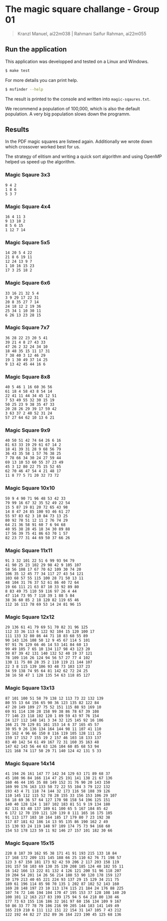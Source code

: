 # The magic square challange - Group 01


> Kranzl Manuel, ai22m038 | Rahmani Saifur Rahman, ai22m055

## Run the application
This application was developped and tested on a Linux and Windows.

```sh
$ make test
```

For more details you can print help.

```sh
$ msfinder --help
```

The result is printed to the console and written into `magic-sqaures.txt`.

We recommend a population of 100,000, which is also the default population. A very big population slows down the programm.

## Results 
In the PDF magic squares are listeed again. Additionally we wrote down which crossover worked best for us.

The strategy of elitism and writing a quick sort algorithm and using OpenMP helped us speed up the algorithm. 

### Magic Sqaure 3x3
```
9 4 2 
1 8 6 
5 3 7 
```

### Magic Square 4x4
```
16 4 11 3 
9 13 10 2 
8 5 6 15 
1 12 7 14 
```

### Magic Square 5x5
```
14 20 5 4 22 
21 8 6 19 11 
12 24 13 9 7 
1 10 16 15 23 
17 3 25 18 2 
```
### Magic Square 6x6
```
33 16 21 32 5 4 
3 9 29 17 22 31 
20 8 35 27 7 14 
24 18 12 2 19 36 
25 34 1 10 30 11 
6 26 13 23 28 15 
```

### Magic Square 7x7
```
36 28 22 23 20 5 41
39 21 4 8 27 43 33
47 26 2 32 24 34 10
18 48 35 15 11 17 31
7 38 40 3 12 46 29
19 1 30 49 37 14 25
9 13 42 45 44 16 6
```

### Magic Square 8x8
```
40 5 46 1 16 60 36 56 
61 18 4 58 43 8 54 14 
22 41 11 44 34 45 12 51 
7 53 49 55 32 30 15 19 
50 25 23 9 38 35 47 33 
20 28 26 29 39 17 59 42 
3 63 37 2 48 52 31 24 
57 27 64 62 10 13 6 21 
```

### Magic Square 9x9
```
40 50 51 42 74 64 26 6 16 
81 63 33 19 29 61 67 14 2 
18 41 39 31 28 9 68 56 79 
36 43 35 58 1 57 76 38 25 
7 78 66 34 30 24 27 59 44 
69 13 10 53 60 55 37 23 49 
45 3 12 80 22 75 15 52 65 
62 70 46 47 54 4 21 48 17 
11 8 77 5 71 20 32 73 72 
```

### Magic Square 10x10
```
59 9 4 90 71 96 48 53 42 33 
79 99 16 67 32 35 52 49 22 54 
15 5 87 19 81 20 72 65 43 98 
14 8 47 24 85 100 93 46 61 27 
55 97 83 62 3 10 84 73 13 25 
80 92 78 51 12 11 2 76 74 29 
64 21 36 58 91 60 7 6 94 68 
40 95 38 28 45 18 34 30 89 88 
17 56 39 75 41 86 63 70 1 57 
82 23 77 31 44 69 50 37 66 26 
```

### Magic Square 11x11
```
91 3 32 101 22 51 6 99 93 94 79 
41 90 25 23 102 29 98 42 9 105 107 
58 56 108 17 67 70 62 109 30 74 20 
106 35 12 45 77 34 117 27 43 54 121 
103 68 57 55 115 100 28 71 50 13 11 
48 104 31 76 37 52 61 86 40 72 64 
19 66 111 21 63 87 10 33 92 89 80 
8 83 49 75 110 59 116 97 26 4 44 
47 114 73 95 7 118 39 1 88 5 84 
38 36 60 85 2 18 120 82 119 65 46 
112 16 113 78 69 53 14 24 81 96 15 
```

### Magic Square 12x12
```
29 136 61 41 79 69 51 70 82 31 96 125 
112 33 36 113 6 122 92 104 15 120 100 17 
111 133 32 80 86 44 71 18 83 68 55 89 
90 143 126 108 50 12 9 45 67 114 5 101 
97 91 76 129 66 46 14 53 141 84 60 13 
99 49 105 7 65 10 134 117 98 43 123 20 
30 87 39 42 131 140 132 52 40 19 37 121 
78 109 116 26 124 94 56 57 27 77 4 102 
130 11 75 88 28 35 2 110 119 21 144 107 
22 3 8 115 139 106 93 48 73 103 137 23 
34 59 138 74 95 64 81 142 62 72 24 25 
38 16 58 47 1 128 135 54 63 118 85 127 
```

### Magic Square 13x13
```
87 101 100 51 58 79 138 12 113 73 22 132 139 
80 55 13 64 156 65 90 36 123 135 82 122 84 
47 20 149 109 27 75 52 151 115 88 93 169 10 
69 91 114 130 28 158 99 38 86 78 67 39 108 
77 146 23 118 102 120 1 89 59 43 97 76 154 
24 127 112 148 141 3 34 32 125 145 92 16 106 
166 21 70 129 81 161 153 14 6 37 165 45 57 
30 95 9 26 136 134 164 144 98 11 107 41 110 
15 162 4 96 66 150 8 116 119 105 128 111 25 
159 17 152 7 155 19 2 157 46 103 18 133 137 
83 40 142 54 61 49 167 72 31 160 35 163 48 
147 62 143 56 44 63 126 104 60 85 68 53 94 
121 168 74 117 50 29 71 140 124 42 131 5 33 
```

### Magic Square 14x14
```
41 194 26 161 147 77 142 34 129 63 171 89 68 37 
45 108 96 84 166 114 47 25 191 141 138 21 67 136 
160 46 44 195 35 88 149 152 31 76 90 20 143 150 
169 99 176 163 133 50 72 22 55 104 3 79 122 132 
193 43 4 71 118 74 144 32 173 116 58 188 39 126 
110 145 112 115 52 78 28 155 33 156 153 106 29 107 
56 18 69 36 57 64 127 170 98 158 54 196 125 151 
140 40 128 124 1 187 102 183 81 51 9 19 134 180 
82 131 83 48 137 189 61 100 65 5 167 184 85 42 
6 172 12 70 159 121 120 139 8 111 165 16 175 105 
91 113 177 103 10 164 185 17 179 80 7 23 192 38 
117 87 181 62 186 14 13 95 135 86 190 162 2 49 
15 130 93 24 119 148 97 109 174 75 73 94 168 60 
154 53 178 123 59 11 92 146 27 157 101 182 30 66 
```

### Magic Square 15x15
```
220 8 187 39 162 95 38 171 41 91 193 215 133 18 84 
17 168 172 209 131 145 188 66 25 110 62 76 71 198 57 
123 3 67 150 181 173 92 42 59 206 2 117 203 158 119 
191 157 58 103 69 130 35 139 208 185 124 48 182 55 11 
16 142 166 13 222 81 132 4 126 121 200 51 96 118 207 
19 204 54 201 14 26 56 214 180 53 90 120 178 159 127 
30 179 213 40 65 221 224 93 137 29 15 129 34 211 75 
189 61 196 114 85 98 70 135 1 202 87 102 52 143 160 
169 28 148 197 23 10 113 174 115 21 184 24 176 88 225 
107 74 72 146 194 104 170 47 195 153 37 128 108 140 20 
100 101 12 163 217 83 199 175 94 5 64 218 80 138 46 
177 73 63 155 116 186 32 161 97 60 156 134 109 9 167 
50 86 33 77 78 79 106 216 99 205 144 183 141 149 49 
165 219 210 6 111 112 151 22 154 31 147 105 7 43 212 
122 192 44 82 27 152 89 36 164 223 190 45 125 68 136 
```